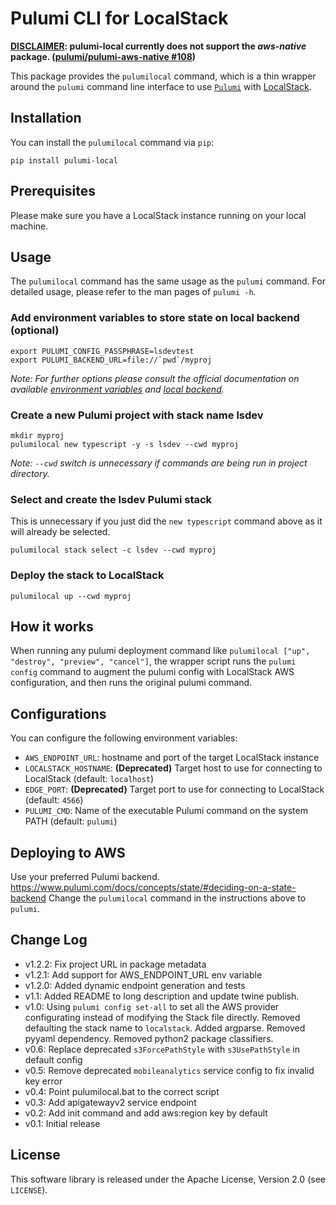 # Pulumi CLI for LocalStack

**<u>DISCLAIMER</u>: pulumi-local currently does not support the _aws-native_ package. ([pulumi/pulumi-aws-native #108](https://github.com/pulumi/pulumi-aws-native/issues/108))**  

This package provides the `pulumilocal` command, which is a thin wrapper around the `pulumi`
command line interface to use [`Pulumi`](https://github.com/pulumi/pulumi) with [LocalStack](https://github.com/localstack/localstack).

## Installation

You can install the `pulumilocal` command via `pip`:

```
pip install pulumi-local
```

## Prerequisites

Please make sure you have a LocalStack instance running on your local machine.

## Usage

The `pulumilocal` command has the same usage as the `pulumi` command. For detailed usage,
please refer to the man pages of `pulumi -h`.

### Add environment variables to store state on local backend (optional)
```shell
export PULUMI_CONFIG_PASSPHRASE=lsdevtest
export PULUMI_BACKEND_URL=file://`pwd`/myproj
```
_Note: For further options please consult the official documentation on available [environment variables][env_vars] and [local backend][local_backend]._

[env_vars]: https://www.pulumi.com/docs/cli/environment-variables/
[local_backend]: https://www.pulumi.com/docs/concepts/state/#local-filesystem

### Create a new Pulumi project with stack name lsdev
```shell
mkdir myproj
pulumilocal new typescript -y -s lsdev --cwd myproj
```
_Note: `--cwd` switch is unnecessary if commands are being run in project directory._

### Select and create the lsdev Pulumi stack
This is unnecessary if you just did the `new typescript` command above as it will already be selected.
```shell
pulumilocal stack select -c lsdev --cwd myproj
```

### Deploy the stack to LocalStack
```shell
pulumilocal up --cwd myproj
```

## How it works

When running any pulumi deployment command like `pulumilocal ["up", "destroy", "preview", "cancel"]`,
the wrapper script runs the `pulumi config` command to augment the pulumi config with LocalStack AWS configuration,
and then runs the original pulumi command. 

## Configurations

You can configure the following environment variables:

* `AWS_ENDPOINT_URL`: hostname and port of the target LocalStack instance
* `LOCALSTACK_HOSTNAME`: __(Deprecated)__ Target host to use for connecting to LocalStack (default: `localhost`)
* `EDGE_PORT`: __(Deprecated)__ Target port to use for connecting to LocalStack (default: `4566`)
* `PULUMI_CMD`: Name of the executable Pulumi command on the system PATH (default: `pulumi`)

## Deploying to AWS
Use your preferred Pulumi backend. https://www.pulumi.com/docs/concepts/state/#deciding-on-a-state-backend
Change the `pulumilocal` command in the instructions above to `pulumi`.

## Change Log

* v1.2.2: Fix project URL in package metadata
* v1.2.1: Add support for AWS_ENDPOINT_URL env variable
* v1.2.0: Added dynamic endpoint generation and tests
* v1.1: Added README to long description and update twine publish.
* v1.0: Using `pulumi config set-all` to set all the AWS provider configurating instead of modifying
  the Stack file directly. Removed defaulting the stack name to `localstack`. Added argparse. 
  Removed pyyaml dependency. Removed python2 package classifiers. 
* v0.6: Replace deprecated `s3ForcePathStyle` with `s3UsePathStyle` in default config
* v0.5: Remove deprecated `mobileanalytics` service config to fix invalid key error
* v0.4: Point pulumilocal.bat to the correct script
* v0.3: Add apigatewayv2 service endpoint
* v0.2: Add init command and add aws:region key by default
* v0.1: Initial release

## License

This software library is released under the Apache License, Version 2.0 (see `LICENSE`).

[pypi-version]: https://img.shields.io/pypi/v/pulumi-local.svg
[pypi]: https://pypi.org/project/pulumi-local/
